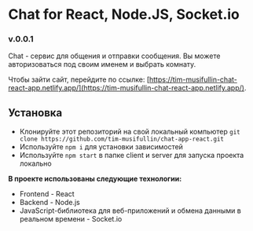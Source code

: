 # Chat for React, Node.JS, Socket.io

### v.0.0.1

Chat - сервис для общения и отправки сообщения. Вы можете авторизоваться под своим именем и выбрать комнату.

Чтобы зайти сайт, перейдите по ссылке: [https://tim-musifullin-chat-react-app.netlify.app/](https://tim-musifullin-chat-react-app.netlify.app/).

## Установка

* Клонируйте этот репозиторий на свой локальный компьютер
`git clone https://github.com/tim-musifullin/chat-app-react.git`
* Используйте `npm i` для установки зависимостей
* Используйте `npm start` в папке client и server для запуска проекта локально

**В проекте использованы следующие технологии:**

* Frontend - React
* Backend - Node.js
* JavaScript-библиотека для веб-приложений и обмена данными в реальном времени - Socket.io
